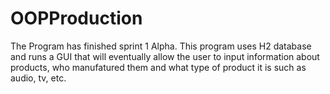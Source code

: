# OOPProduction
The Program has finished sprint 1 Alpha. This program uses H2 database and runs a GUI that will eventually allow the user to input information about products, who manufatured them
and what type of product it is such as audio, tv, etc.
